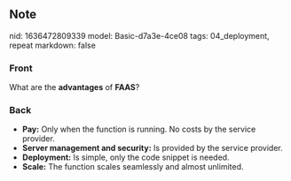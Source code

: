 ## Note
nid: 1636472809339
model: Basic-d7a3e-4ce08
tags: 04_deployment, repeat
markdown: false

### Front
What are the <b>advantages</b> of <b>FAAS</b>?

### Back
<ul>
  <li><strong>Pay:</strong> Only when the function is running. No
  costs by the service provider.
  <li><strong>Server management and security:</strong> Is provided
  by the service provider.
  <li><strong>Deployment:</strong> Is simple, only the code snippet
  is needed.
  <li><strong>Scale:</strong> The function scales seamlessly and
  almost unlimited.
</ul>
